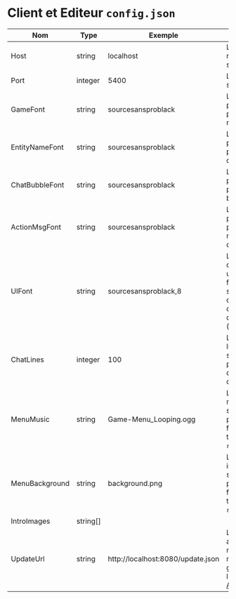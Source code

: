 # Client et Editeur `config.json`

| Nom            | Type     | Exemple                           | Description                                                                                                    |
|----------------|----------|-----------------------------------|----------------------------------------------------------------------------------------------------------------|
| Host           | string   | localhost                         | L'adresse IP ou le nom d'hôte du serveur.                                                                     |
| Port           | integer  | 5400                              | Le port du serveur.                                                                                        |
| GameFont       | string   | sourcesansproblack                | Le nom de la police à utiliser pour le rendu non-UI.                                                              |
| EntityNameFont | string   | sourcesansproblack                | Le nom de la police à utiliser pour les noms d'entités.                                                                  |
| ChatBubbleFont | string   | sourcesansproblack                | Le nom de la police à utiliser pour les texte de bulle chat.                                                              |
| ActionMsgFont  | string   | sourcesansproblack                | Le nom de la police à utiliser pour les messages d'actions.                                                               |
| UIFont         | string   | sourcesansproblack,8              | Le nom et la taille de la police utilisée pour les fenêtre sans style (comme debug/admin) délimitées par des parenthèses (`name,size`). |
| ChatLines      | integer  | 100                               | Le nombre de ligne à sauvegarder pour le défilement retour du chat.                                                              |
| MenuMusic      | string   | Game-Menu_Looping.ogg             | Le nom du fichier musiques à jouer sur le menu principal (Le fichier doit se trouver dans `resources/music`).                       |
| MenuBackground | string   | background.png                    | LE nom du fichier image à afficher sur le menu principal (Le fichier doit se trouver dans `resources/gui`).                      |
| IntroImages    | string[] |                                   |                                                                                                                |
| UpdateUrl      | string   | http://localhost:8080/update.json | L'URL pour aller au fichier du manifeste de mise à jour généré par l'éditeur (voir [Auto Updater](./deploy/autoupdater.html)).    |